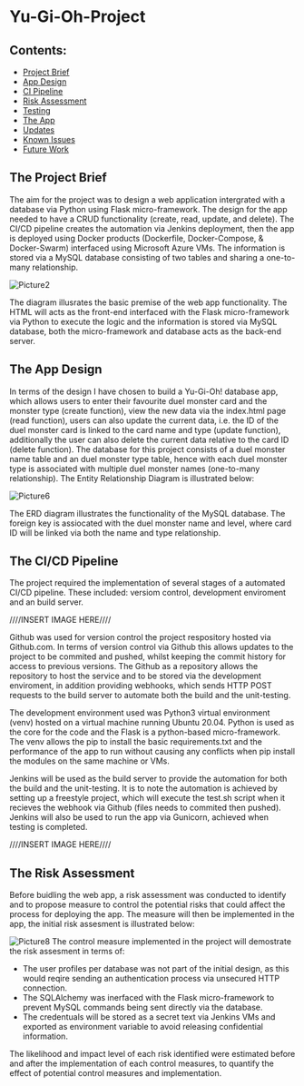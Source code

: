 # Yu-Gi-Oh-Project

## Contents:
* [Project Brief](#Project-Brief)  
* [App Design](#App-Design)
* [CI Pipeline](#CI-Pipeline)  
* [Risk Assessment](#Risk-Assessment)
* [Testing](#Testing)
* [The App](#The-App)
* [Updates](#Updates)
* [Known Issues](#Known-Issues)
* [Future Work](#Future-Work)

## The Project Brief  
The aim for the project was to design a web application intergrated with a database via Python using Flask micro-framework. The design for the app needed to have a CRUD functionality (create, read, update, and delete). The CI/CD pipeline creates the automation via Jenkins deployment, then the app is deployed using Docker products (Dockerfile, Docker-Compose, & Docker-Swarm) interfaced using Microsoft Azure VMs. The information is stored via a MySQL database consisting of two tables and sharing a one-to-many relationship.

![Picture2](https://user-images.githubusercontent.com/108364254/197344567-b0a8d54c-a732-48ad-b06a-b83d60f54d55.png)

The diagram illusrates the basic premise of the web app functionality. The HTML will acts as the front-end interfaced with the Flask micro-framework via Python to execute the logic and the information is stored via MySQL database, both the micro-framework and database acts as the back-end server. 

## The App Design
In terms of the design I have chosen to build a Yu-Gi-Oh! database app, which allows users to enter their favourite duel monster card and the monster type (create function), view the new data via the index.html page (read function), users can also update the current data, i.e. the ID of the duel monster card is linked to the card name and type (update function), additionally the user can also delete the current data relative to the card ID (delete function). The database for this project consists of a duel monster name table and an duel monster type table, hence with each duel monster type is associated with multiple duel monster names (one-to-many relationship). The Entity Relationship Diagram is illustrated below:

![Picture6](https://user-images.githubusercontent.com/108364254/197350597-fbe5e13e-a0be-4dcc-97a8-081a5e7dc5ac.png)

The ERD diagram illustrates the functionality of the MySQL database. The foreign key is assiocated with the duel monster name and level, where card ID will be linked via both the name and type relationship.

## The CI/CD Pipeline 
The project required the implementation of several stages of a automated CI/CD pipeline. These included: versiom control, development enviroment and an build server.

////INSERT IMAGE HERE////

Github was used for version control the project respository hosted via Github.com. In terms of version control via Github this allows updates to the project to be commited and pushed, whilst keeping the commit history for access to previous versions. The Github as a repository allows the repository to host the service and to be stored via the development enviroment, in addition providing webhooks, which sends HTTP POST requests to the build server to automate both the build and the unit-testing.
  
The development environment used was Python3 virtual environment (venv) hosted on a virtual machine running Ubuntu 20.04. Python is used as the core for the code and the Flask is a python-based micro-framework. The venv allows the pip to install the basic requirements.txt and the performance of the app to run without causing any conflicts when pip install the modules on the same machine or VMs.

Jenkins will be used as the build server to provide the automation for both the build and the unit-testing. It is to note the automation is achieved by setting up a freestyle project, which will execute the test.sh script when it recieves the webhook via Github (files needs to commited then pushed). Jenkins will also be used to run the app via Gunicorn, achieved when testing is completed.

////INSERT IMAGE HERE////
  
 ## The Risk Assessment
 
Before buidling the web app, a risk assessment was conducted to identify and to propose measure to control the potential risks that could affect the process for deploying the app. The measure will then be implemented in the app, the initial risk assesment is illustrated below:

![Picture8](https://user-images.githubusercontent.com/108364254/197365789-188f763d-005d-4369-9af0-e750a6bf75d3.png)
The control measure implemented in the project will demostrate the risk assesment in terms of:
* The user profiles per database was not part of the initial design, as this would reqire sending an authentication process via unsecured HTTP connection.
* The SQLAlchemy was inerfaced with the Flask micro-framework to prevent MySQL commands being sent directly via the database.
* The credentuals will be stored as a secret text via Jenkins VMs and exported as environment variable to avoid releasing confidential information.

The likelihood and impact level of each risk identified were estimated before and after the implementation of each control measures, to quantify the effect of potential control measures and implementation.

 
 
 
 
 
 
 
 
 
 
 
 
 
 
 
 
 
 


